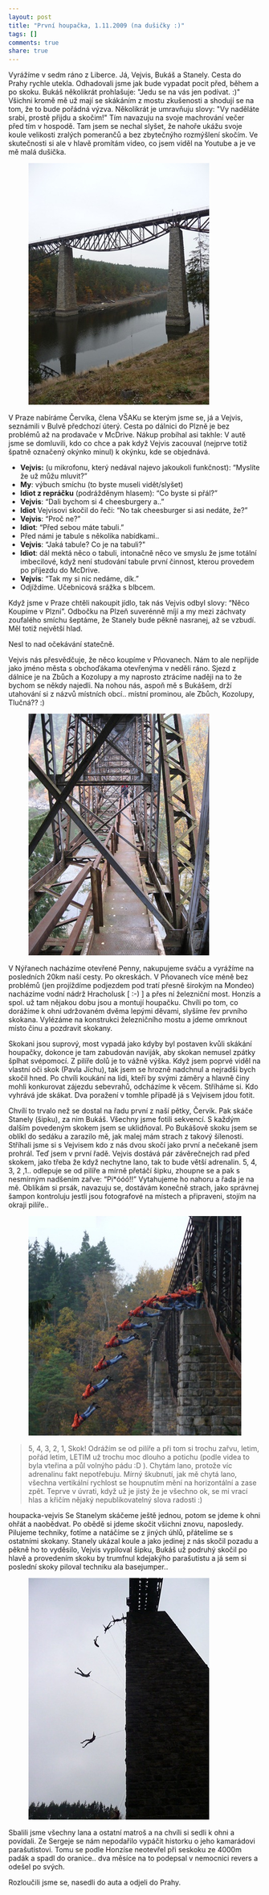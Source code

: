 ```yaml
---
layout: post
title: "První houpačka, 1.11.2009 (na dušičky :)"
tags: [] 
comments: true 
share: true
---
```

Vyrážíme v sedm ráno z Liberce. Já, Vejvis, Bukáš a Stanely. Cesta do Prahy rychle utekla. Odhadovali jsme jak bude vypadat pocit před, během a po skoku. Bukáš několikrát prohlašuje: "Jedu se na vás jen podívat. :)" Všichni kromě mě už mají se skákáním z mostu zkušenosti a shodují se na tom, že to bude pořádná výzva. Několikrát je umravňuju slovy: "Vy naděláte srabi, prostě přijdu a skočim!" Tím navazuju na svoje machrování večer před tím v hospodě. Tam jsem se nechal slyšet, že nahoře ukážu svoje koule velikosti zralých pomerančů a bez zbytečnýho rozmýšlení skočím. Ve skutečnosti si ale v hlavě promítám video, co jsem viděl na Youtube a je ve mě malá dušička.

<figure>
<img src="/images/posts/pnovany-most.jpg"/>
</figure>

V Praze nabíráme Červíka, člena VŠAKu se kterým jsme se, já a Vejvis, seznámili v Bulvě předchozí úterý. Cesta po dálnici do Plzně je bez problémů až na prodavače v McDrive. Nákup probíhal asi takhle: V autě jsme se domluvili, kdo co chce a pak když Vejvis zacouval (nejprve totiž špatně označený okýnko minul) k okýnku, kde se objednává.

* **Vejvis:** (u mikrofonu, který nedával najevo jakoukoli funkčnost): “Myslíte že už můžu mluvit?”
* **My**: výbuch smíchu (to byste museli vidět/slyšet)
* **Idiot z repráčku** (podrážděnym hlasem): “Co byste si přál?”
* **Vejvis**: “Dali bychom si 4 cheesburgery a..”
* **Idiot** Vejvisovi skočil do řeči: “No tak cheesburger si asi nedáte, že?”
* **Vejvis**: “Proč ne?”
* **Idiot**: “Před sebou máte tabuli.”
* Před námi je tabule s několika nabídkami..
* **Vejvis**: “Jaká tabule? Co je na tabuli?"
* **Idiot**: dál mektá něco o tabuli, intonačně něco ve smyslu že jsme totální imbecilové, když není studování tabule první činnost, kterou provedem po příjezdu do McDrive.
* **Vejvis**: “Tak my si nic nedáme, dík.”
* Odjíždíme. Učebnicová srážka s blbcem.

Když jsme v Praze chtěli nakoupit jídlo, tak nás Vejvis odbyl slovy: “Něco Koupíme v Plzni”. Odbočku na Plzeň suverénně míjí a my mezi záchvaty zoufalého smíchu šeptáme, že Stanely bude pěkně nasranej, až se vzbudí. Měl totiž největší hlad.

Nesl to nad očekávání statečně.

Vejvis nás přesvědčuje, že něco koupíme v Pňovanech. Nám to ale nepřijde jako jméno města s obchoďákama otevřenýma v neděli ráno. Sjezd z dálnice je na Zbůch a Kozolupy a my naprosto ztrácíme naději na to že bychom se někdy najedli. Na nohou nás, aspoň mě s Bukášem, drží utahování si z názvů místních obcí.. místní prominou, ale Zbůch, Kozolupy, Tlučná?? :)

<figure>
<img src="/images/posts/pnovany-most2.jpg"/>
</figure>

V Nýřanech nacházíme otevřené Penny, nakupujeme sváču a vyrážíme na posledních 20km naší  cesty. Po okreskách. V Pňovanech více méně bez problémů (jen projíždíme podjezdem pod tratí přesně širokým na Mondeo) nacházíme vodní nádrž Hracholusk [ :-) ] a přes ní železniční most. Honzís a spol. už tam nějakou dobu jsou a montují houpačku. Chvíli po tom, co dorážíme k ohni udržovaném dvěma lepými děvami, slyšíme řev prvního skokana. Vylézáme na konstrukci železničního mostu a jdeme omrknout místo činu a pozdravit skokany.

Skokani jsou suprový, most vypadá jako kdyby byl postaven kvůli skákání houpačky, dokonce je tam zabudován naviják, aby skokan nemusel zpátky šplhat svépomocí. Z pilíře dolů je to vážně výška. Když jsem poprvé viděl na vlastní oči skok (Pavla Jíchu), tak jsem se hrozně nadchnul a nejradši bych skočil hned. Po chvíli koukání na lidi, kteří by svými záměry a hlavně činy mohli konkurovat zájezdu sebevrahů, odcházíme k věcem. Stříháme si. Kdo vyhrává jde skákat. Dva poražení v tomhle případě já s Vejvisem jdou fotit.

Chvílí to trvalo než se dostal na řadu první z naší pětky, Červík. Pak skáče Stanely (šipku), za nim Bukáš. Všechny jsme fotili sekvencí. S každým dalším povedeným skokem jsem se uklidňoval. Po Bukášově skoku jsem se oblíkl do sedáku a zarazilo mě, jak malej mám strach z takový šílenosti. Stříhali jsme si s Vejvisem kdo z nás dvou skočí jako první a nečekaně jsem prohrál. Teď jsem v první řadě. Vejvis dostává pár závěrečnejch rad před skokem, jako třeba že když nechytne lano, tak to bude větší adrenalin. 5, 4, 3, 2 ,1..  odlepuje se od pilíře a mírně přetáčí šipku, zhoupne se a pak s nesmírným nadšením zařve: “Pi*óóó!!” Vytahujeme ho nahoru a řada je na mě. Oblíkám si prsák, navazuju se, dostávám konečně strach, jako správnej šampon kontroluju jestli jsou fotografové na místech a připraveni, stojím na okraji pilíře..

<figure>
<img src="/images/posts/pnovany-skok1.jpg"/>
</figure>

> 5, 4, 3, 2, 1, Skok! Odrážím se od pilíře a při tom si trochu zařvu, letim, pořád letim, LETIM už trochu moc dlouho a potichu (podle videa to byla vteřina a půl volnýho pádu :D ). Chytám lano, protože víc adrenalinu fakt nepotřebuju. Mírný škubnutí, jak mě chytá lano, všechna vertikální rychlost se houpnutím mění na horizontální a zase zpět. Teprve v úvrati, když už je jistý že je všechno ok, se mi vrací hlas a křičím nějaký nepublikovatelný slova radosti :)

houpacka-vejvis Se Stanelym skáčeme ještě jednou, potom se jdeme k ohni ohřát a naobědvat. Po obědě si jdeme skočit všichni znovu, naposledy. Pilujeme techniky, fotíme a natáčíme se z jiných úhlů, přátelíme se s ostatními skokany. Stanely ukázal koule a jako jedinej z nás skočil pozadu a pěkně ho to vyděsilo, Vejvis vypiloval šipku, Bukáš už podruhý skočil po hlavě a provedením skoku by trumfnul kdejakýho parašutistu a já sem si poslední skoky piloval techniku ala basejumper..

<figure>
<img src="/images/posts/pnovany-skok-vejvis.jpg"/>
</figure>

Sbalili jsme všechny lana a ostatní matroš a na chvíli si sedli k ohni a povídali. Ze Sergeje se nám nepodařilo vypáčit historku o jeho kamarádovi parašutistovi. Tomu se podle Honzíse neotevřel při seskoku ze 4000m padák a spadl do oranice.. dva měsíce na to podepsal v nemocnici revers a odešel po svých.

Rozloučili jsme se, nasedli do auta a odjeli do Prahy.